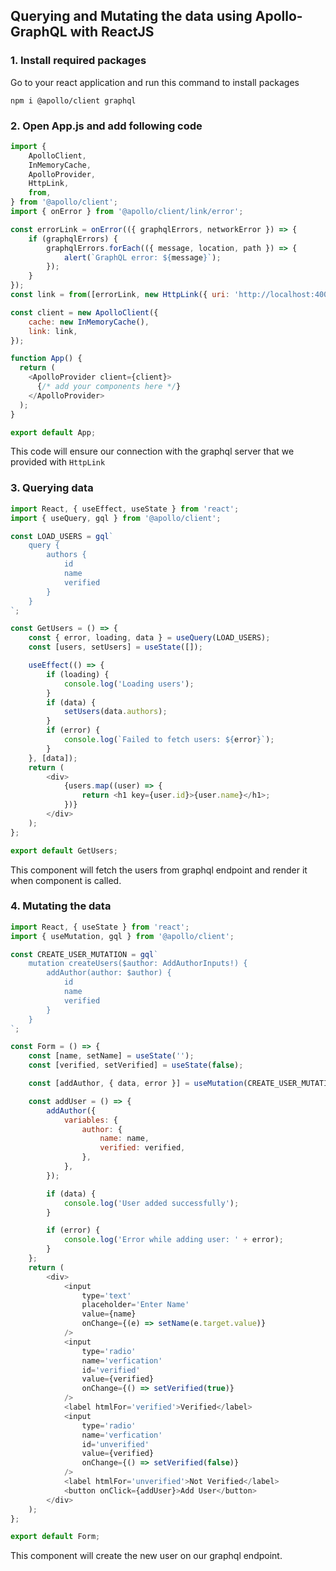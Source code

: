 ## Querying and Mutating the data using Apollo-GraphQL with ReactJS


### 1. Install required packages
Go to your react application and run this command to install packages
```
npm i @apollo/client graphql
```

### 2. Open App.js and add following code
```js
import {
	ApolloClient,
	InMemoryCache,
	ApolloProvider,
	HttpLink,
	from,
} from '@apollo/client';
import { onError } from '@apollo/client/link/error';

const errorLink = onError(({ graphqlErrors, networkError }) => {
	if (graphqlErrors) {
		graphqlErrors.forEach(({ message, location, path }) => {
			alert(`GraphQL error: ${message}`);
		});
	}
});
const link = from([errorLink, new HttpLink({ uri: 'http://localhost:4000' })]);

const client = new ApolloClient({
	cache: new InMemoryCache(),
	link: link,
});

function App() {
  return (
    <ApolloProvider client={client}>
      {/* add your components here */}
    </ApolloProvider>
  );
}

export default App;
```
This code will ensure our connection with the graphql server that we provided with `HttpLink`

### 3. Querying data
```js
import React, { useEffect, useState } from 'react';
import { useQuery, gql } from '@apollo/client';

const LOAD_USERS = gql`
	query {
		authors {
			id
			name
			verified
		}
	}
`;

const GetUsers = () => {
	const { error, loading, data } = useQuery(LOAD_USERS);
	const [users, setUsers] = useState([]);

	useEffect(() => {
		if (loading) {
			console.log('Loading users');
		}
		if (data) {
			setUsers(data.authors);
		}
		if (error) {
			console.log(`Failed to fetch users: ${error}`);
		}
	}, [data]);
	return (
		<div>
			{users.map((user) => {
				return <h1 key={user.id}>{user.name}</h1>;
			})}
		</div>
	);
};

export default GetUsers;
```
This component will fetch the users from graphql endpoint and render it when component is called.

### 4. Mutating the data
```js
import React, { useState } from 'react';
import { useMutation, gql } from '@apollo/client';

const CREATE_USER_MUTATION = gql`
	mutation createUsers($author: AddAuthorInputs!) {
		addAuthor(author: $author) {
			id
			name
			verified
		}
	}
`;

const Form = () => {
	const [name, setName] = useState('');
	const [verified, setVerified] = useState(false);

	const [addAuthor, { data, error }] = useMutation(CREATE_USER_MUTATION);

	const addUser = () => {
		addAuthor({
			variables: {
				author: {
					name: name,
					verified: verified,
				},
			},
		});

		if (data) {
			console.log('User added successfully');
		}

		if (error) {
			console.log('Error while adding user: ' + error);
		}
	};
	return (
		<div>
			<input
				type='text'
				placeholder='Enter Name'
				value={name}
				onChange={(e) => setName(e.target.value)}
			/>
			<input
				type='radio'
				name='verfication'
				id='verified'
				value={verified}
				onChange={() => setVerified(true)}
			/>
			<label htmlFor='verified'>Verified</label>
			<input
				type='radio'
				name='verfication'
				id='unverified'
				value={verified}
				onChange={() => setVerified(false)}
			/>
			<label htmlFor='unverified'>Not Verified</label>
			<button onClick={addUser}>Add User</button>
		</div>
	);
};

export default Form;
```
This component will create the new user on our graphql endpoint.
